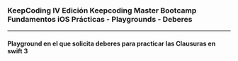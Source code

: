 ### KeepCoding IV Edición Keepcoding Master Bootcamp Fundamentos iOS Prácticas - Playgrounds - Deberes
---
#### Playground en el que solicita deberes para practicar las Clausuras en swift 3
